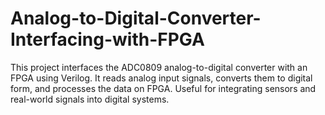 # Analog-to-Digital-Converter-Interfacing-with-FPGA
This project interfaces the ADC0809 analog-to-digital converter with an FPGA using Verilog. It reads analog input signals, converts them to digital form, and processes the data on FPGA. Useful for integrating sensors and real-world signals into digital systems.
